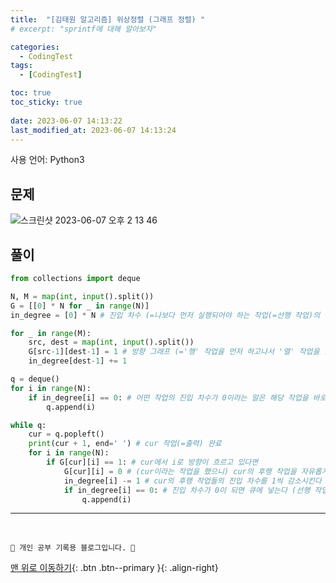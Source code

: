 ```yaml
---
title:  "[김태원 알고리즘] 위상정렬 (그래프 정렬) "
# excerpt: "sprintf에 대해 알아보자"

categories:
  - CodingTest
tags:
  - [CodingTest]

toc: true
toc_sticky: true
 
date: 2023-06-07 14:13:22
last_modified_at: 2023-06-07 14:13:24
---
```


사용 언어: Python3

## 문제
![스크린샷 2023-06-07 오후 2 13 46](https://github.com/minju412/jenkins-test/assets/59405576/e82c3996-a6e2-4cb5-9ca3-745c71273e6a)

## 풀이
```py
from collections import deque

N, M = map(int, input().split())
G = [[0] * N for _ in range(N)]
in_degree = [0] * N # 진입 차수 (=나보다 먼저 실행되어야 하는 작업(=선행 작업)의 수)

for _ in range(M):
    src, dest = map(int, input().split())
    G[src-1][dest-1] = 1 # 방향 그래프 (='행' 작업을 먼저 하고나서 '열' 작업을 할 수 있다)
    in_degree[dest-1] += 1

q = deque()
for i in range(N):
    if in_degree[i] == 0: # 어떤 작업의 진입 차수가 0이라는 말은 해당 작업을 바로 해도 된다 (선행 작업이 없음)
        q.append(i)

while q:
    cur = q.popleft()
    print(cur + 1, end=' ') # cur 작업(=출력) 완료
    for i in range(N):
        if G[cur][i] == 1: # cur에서 i로 방향이 흐르고 있다면
            G[cur][i] = 0 # (cur이라는 작업을 했으니) cur의 후행 작업을 자유롭게 만든다
            in_degree[i] -= 1 # cur의 후행 작업들의 진입 차수를 1씩 감소시킨다
            if in_degree[i] == 0: # 진입 차수가 0이 되면 큐에 넣는다 (선행 작업이 없기 때문에 바로 실행할 수 있음)
                q.append(i)
```











***
<br>


    💛 개인 공부 기록용 블로그입니다. 👻

[맨 위로 이동하기](#){: .btn .btn--primary }{: .align-right}